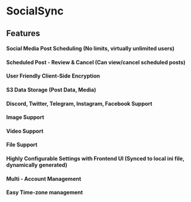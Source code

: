 # SocialSync
## Features
#### Social Media Post Scheduling (No limits, virtually unlimited users) 
#### Scheduled Post - Review & Cancel (Can view/cancel scheduled posts) 
#### User Friendly Client-Side Encryption 
#### S3 Data Storage (Post Data, Media) 
#### Discord, Twitter, Telegram, Instagram, Facebook Support 
#### Image Support 
#### Video Support 
#### File Support 
#### Highly Configurable Settings with Frontend UI (Synced to local ini file, dynamically generated) 
#### Multi - Account Management 
#### Easy Time-zone management 

